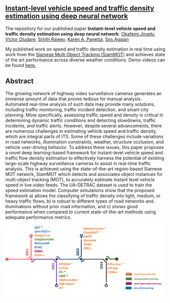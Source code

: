 ## [Instant-level vehicle speed and traffic density estimation using deep neural network](https://www.spiedigitallibrary.org/conference-proceedings-of-spie/12526/125260J/Instant-level-vehicle-speed-and-traffic-density-estimation-using-deep/10.1117/12.2663643.short#_=_)

The repository for our published paper **Instant-level vehicle speed and traffic density estimation using deep neural network**: [Obafemi Jinadu](https://femi-jinadu.github.io/), [Victor Oludare](https://scholar.google.com/citations?user=RlbR3EgAAAAJ&hl=en), [Srijith Rajeev](https://scholar.google.com/citations?user=9vac4DkAAAAJ&hl=en), [Karen A. Panetta](https://scholar.google.com/citations?user=nsOodtAAAAAJ&hl=en), [Sos Agaian](https://scholar.google.com/citations?user=FazfMZMAAAAJ&hl=en)

My published work on speed and traffic density estimation in real time using work from the [Siamese Multi Object Tracking (SiamMOT)](https://openaccess.thecvf.com/content/CVPR2021/papers/Shuai_SiamMOT_Siamese_Multi-Object_Tracking_CVPR_2021_paper.pdf) and achieves state of the art performance across diverse weather conditions. Demo videos can be found [here.](https://tufts.box.com/s/bsxwddo6g00y76wfcdof2lw9jdu59gm1)

## Abstract
The growing network of highway video surveillance cameras generates an immense amount of data that proves tedious for manual analysis. Automated real-time analysis of such data may provide many solutions, including traffic monitoring, traffic incident detection, and smart-city planning. More specifically, assessing traffic speed and density is critical in determining dynamic traffic conditions and detecting slowdowns, traffic incidents, and traffic alerts. However, despite several advancements, there are numerous challenges in estimating vehicle speed and traffic density, which are integral parts of ITS. Some of these challenges include variations in road networks, illumination constraints, weather, structure occlusion, and vehicle user-driving behavior. To address these issues, this paper proposes a novel deep learning-based framework for instant-level vehicle speed and traffic flow density estimation to effectively harness the potential of existing large-scale highway surveillance cameras to assist in real-time traffic analysis. This is achieved using the state-of-the-art region-based Siamese MOT network, SiamMOT which detects and associates object instances for multi-object tracking (MOT), to accurately estimate instant level vehicle speed in live video feeds. The UA-DETRAC dataset is used to train the speed estimation model. Computer simulations show that the proposed framework a) allows the classifying of traffic density into light, medium, or heavy traffic flows, b) is robust to different types of road networks and illuminations without prior road information, and c) shows good performance when compared to current state-of-the-art methods using adequate performance metrics. 


![image](https://github.com/Obafemi-Jinadu/Survey-on-Low-Light-Image-Enhancement-with-Deep-learning/blob/2620d56bfda48ccbe25c877942c4280b9a62f222/multi%20media%20files/final_img.png)

